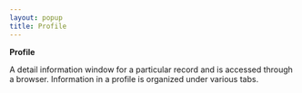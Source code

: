 ```yaml
---
layout: popup
title: Profile
---
```



**Profile**


A detail information window for a particular record and is accessed through a browser. Information in a profile is organized under various tabs.
